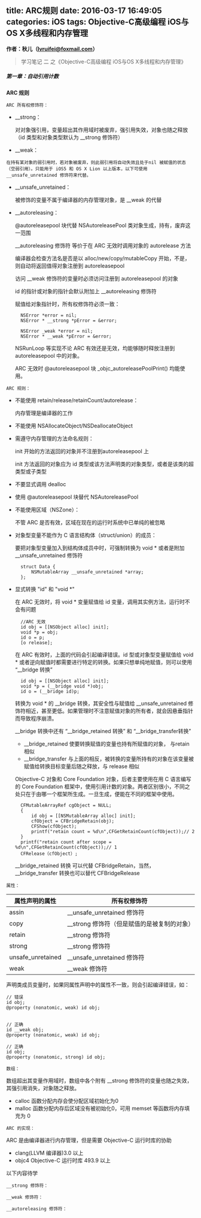 title: ARC规则
date: 2016-03-17 16:49:05
categories: iOS
tags: Objective-C高级编程 iOS与OS X多线程和内存管理
---
**作者：秋儿（lvruifei@foxmail.com）**

> 学习笔记 二 之《Objective-C高级编程 iOS与OS X多线程和内存管理》

#####	第一章：自动引用计数

**ARC 规则**


`ARC 所有权修饰符：`

* __strong：

	对对象强引用，变量超出其作用域时被废弃，强引用失效，对象也随之释放（id 类型和对象类型默认为 __strong 修饰符）

* __weak：

<!--more-->

	在持有某对象的弱引用时，若对象被废弃，则此弱引用将自动失效且处于nil 被赋值的状态（空弱引用）。只能用于 iOS5 和 OS X Lion 以上版本，以下可使用 __unsafe_unretained 修饰符来代替。 

* __unsafe_unretained：

	被修饰的变量不属于编译器的内存管理对象，是 __weak 的代替

* __autoreleasing：

	@autoreleasepool 块代替 NSAutoreleasePool 类对象生成，持有，废弃这一范围
	
	__autoreleasing 修饰符 等价于在 ARC 无效时调用对象的 autorelease 方法
	
	编译器会检查方法名是否是以 alloc/new/copy/mutableCopy 开始，不是，则自动将返回值得对象注册到 autoreleasepool
	
	访问 __weak 修饰符的变量时必须访问注册到 autoreleasepool 的对象
	
	id 的指针或对象的指针会默认附加上 __autoreleasing 修饰符
	
	赋值给对象指针时，所有权修饰符必须一致：
	
		NSError *error = nil;
		NSError * __strong *pError = &error;
		
		NSError _weak *error = nil;
		NSError * __weak *pError = &error;
		
	NSRunLoop 等实现不论 ARC 有效还是无效，均能够随时释放注册到 autoreleasepool 中的对象。
	
	ARC 无效时 @autoreleasepool 块 _objc_autoreleasePoolPrint() 均能使用。
	
`ARC 规则：`	

* 不能使用 retain/release/retainCount/autorelease：

	内存管理是编译器的工作

* 不能使用 NSAllocateObject/NSDeallocateObject
* 需遵守内存管理的方法命名规则：

	init 开始的方法返回的对象并不注册到autoreleasepool 上
	
	init 方法返回的对象应为 id 类型或该方法声明类的对象类型，或者是该类的超类型或子类型
	
* 不要显式调用 dealloc
* 使用 @autoreleasepool 块替代 NSAutoreleasePool
* 不能使用区域（NSZone）：

	不管 ARC 是否有效，区域在现在的运行时系统中已单纯的被忽略
	
* 对象型变量不能作为 C 语言结构体（struct/union）的成员：
	
	要把对象型变量加入到结构体成员中时，可强制转换为 void * 或者是附加 __unsafe_unretained 修饰符
	
		struct Data {
			NSMutableArray __unsafe_unretained *array;
		};
	
* 显式转换 "id" 和 "void *"

	在 ARC 无效时，将 void * 变量赋值给 id 变量，调用其实例方法，运行时不会有问题

		//ARC 无效
		id obj = [[NSObject alloc] init];
		void *p = obj;
		id o = p;
		[o release];
		
	在 ARC 有效时，上面的代码会引起编译错误。id 型或对象型变量赋值给 void * 或者逆向赋值时都需要进行特定的转换。如果只想单纯地赋值，则可以使用 “__bridge 转换”
	
		id obj = [[NSObject alloc] init];
		void *p = (__bridge void *)obj;
		id o = (__bridge id)p;

	转换为 void * 的 __bridge 转换，其安全性与赋值给 __unsafe_unretained 修饰符相近，甚至更低。如果管理时不注意赋值对象的所有者，就会因悬垂指针而导致程序崩溃。
	
	__bridge 转换中还有 “__bridge_retained 转换” 和 “__bridge_transfer转换”

	* __bridge_retained 使要转换赋值的变量也持有所赋值的对象， 与retain 相似
	* __bridge_transfer 与上面的相反，被转换的变量所持有的对象在该变量被赋值给转换目标变量后随之释放，与 release 相似
	
	
	Objective-C 对象和 Core Foundation 对象，后者主要使用在用 C 语言编写的 Core Foundation 框架中，使用引用计数的对象。两者区别很小，不同之处只在于由哪一个框架所生成。一旦生成，便能在不同的框架中使用。


		CFMutableArrayRef cgObject = NULL;
		{
			id obj = [[NSMutableArray alloc] init];
			cfObject = CFBridgeRetain(obj);
			CFShow(cfObject);
			printf("retain count = %d\n",CFGetRetainCount(cfObject));// 2
		}
		printf("retain count after scope = %d\n",CFGetRetainCount(cfObject));// 1
		CFRelease（cfObject）;
	
	__bridge_retained 转换 可以代替 CFBridgeRetain，当然，__bridge_transfer 转换也可以替代 CFBridgeRelease

`属性：`

 属性声明的属性   |所有权修饰符 	 
 ---------------|----------------------------
 assin 		    |__unsafe_unretained 修饰符  	
 copy			|__strong 修饰符（但是赋值的是被复制的对象）
 retain			|__strong 修饰符
 strong			|__strong 修饰符
 unsafe_unretained			|__unsafe_unretained 修饰符
 weak			|__weak 修饰符

声明类成员变量时，如果同属性声明中的属性不一致，则会引起编译错误，如：

	// 错误
	id obj;
	@property (nonatomic, weak) id obj;
	
	
	// 正确
	id __weak obj;
	@property (nonatomic, weak) id obj;
	
	// 正确
	id obj;
	@property (nonatomic, strong) id obj;
	

`数组：`

数组超出其变量作用域时，数组中各个附有 __strong 修饰符的变量也随之失效，其强引用消失，对象随之释放。

* calloc 函数分配内存会使分配区域初始化为0
* malloc 函数分配内存后区域没有被初始化0，可用 memset 等函数将内存填充为 0 

`ARC 的实现：`

ARC 是由编译器进行内存管理，但是需要 Objective-C 运行时库的协助

* clang(LLVM 编译器)3.0 以上
* objc4 Objective-C 运行时库 493.9 以上

以下内容待学

`__strong 修饰符：`

`__weak 修饰符：`

`__autoreleasing 修饰符：`


	
